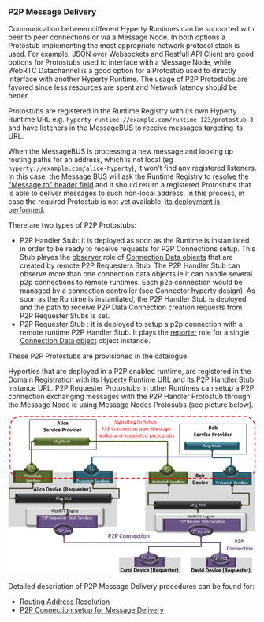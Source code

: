 ### P2P Message Delivery

Communication between different Hyperty Runtimes can be supported with peer to peer connections or via a Message Node. In both options a Protostub implementing the most appropriate network protocol stack is used. For example,  JSON over Websockets and  Restfull API Client are good options for Protostubs used to interface with a Message Node, while WebRTC Datachannel is a good option for a Protostub used to directly interface with another Hyperty Runtime. The usage of P2P Protostubs are favored since less resources are spent and Network latency should be better.

Protostubs are registered in the Runtime Registry with its own Hyperty Runtime URL e.g. `hyperty-runtime://example.com/runtime-123/protostub-3` and have listeners in the MessageBUS to receive messages targeting its URL.

When the MessageBUS is processing a new message and looking up routing paths for an address, which is not local (eg `hyperty://example.com/alice-hyperty`), it won't find any registered listeners. In this case, the Message BUS will ask the Runtime Registry to [resolve the "Message.to" header field](../dynamic-view/basics/resolve-routing-address.md) and it should return a registered Protostubs that is able to deliver messages to such non-local address. In this process, in case the required Protostub is not yet available, [its deployment is performed](../dynamic-view/basics/deploy-protostub.md).

There are two types of P2P Protostubs:

- P2P Handler Stub: it is deployed as soon as the Runtime is instantiated in order to be ready to receive requests for P2P Connections setup. This Stub playes the [observer](p2p-data-sync.md) role of [Connection Data objects](../datamodel/data-objects/connection) that are created by remote P2P Requesters Stub. The P2P Handler Stub can observe more than one connection data objects ie it can handle several p2p connections to remote runtimes. Each p2p connection would be managed by a connection controller (see Connector hyperty design). As soon as the Runtime is instantiated, the P2P Handler Stub is deployed and the path to receive P2P Data Connection creation requests from P2P Requester Stubs is set.
- P2P Requester Stub : it is deployed to setup a p2p connection with a remote runtime  P2P Handler Stub. It plays the [reporter]([observer](p2p-data-sync.md)) role for a single [Connection Data object](../datamodel/data-objects/connection) object instance.

These P2P Protostubs are provisioned in the catalogue.

Hyperties that are deployed in a P2P enabled runtime, are registered in the Domain Registration with its Hyperty Runtime URL and its P2P Handler Stub instance URL. P2P Requester Protostubs in other Runtimes can setup a P2P connection exchanging messages with the P2P Handler Protostub through the Message Node ie using Message Nodes Protosubs (see picture below).

![P2P Protostubs](p2p-protostub.png)

Detailed description of P2P Message Delivery procedures can be found for:

* [Routing Address Resolution](../dynamic-view/basics/resolve-routing-address.md)
* [P2P Connection setup for Message Delivery](../dynamic-view/basics/p2p-setup.md)
